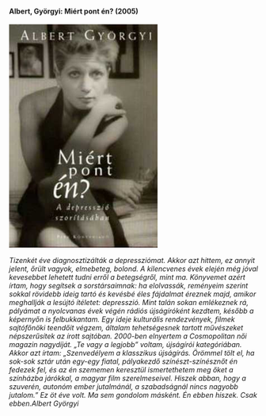 #### <a name="id_530">Albert, Györgyi: Miért pont én? (2005)</a>
<img src="https://github.com/BercziSandor/calibre_lib/raw/main/Albert%2C%20Gyorgyi/Miert%20pont%20en_%20%28530%29/cover.jpg" alt="cover" width="300"/>

<div>

<p class="MsoNormal"><i style="mso-bidi-font-style:normal">Tizenkét éve
diagnosztizálták a depressziómat. Akkor azt hittem, ez annyit jelent, őrült
vagyok, elmebeteg, bolond. A kilencvenes évek elején még jóval kevesebbet
lehetett tudni erről a betegségről, mint ma. Könyvemet azért írtam, hogy
segítsek a sorstársaimnak: ha elolvassák, reményeim szerint sokkal rövidebb
ideig tartó és kevésbé éles fájdalmat éreznek majd, amikor meghallják a lesújtó
ítéletet: depresszió. Mint talán sokan emlékeznek rá, pályámat a nyolcvanas
évek végén rádiós újságíróként kezdtem, később a képernyőn is felbukkantam. Egy
ideje kulturális rendezvények, filmek sajtófőnöki teendőit végzem, általam
tehetségesnek tartott művészeket népszerűsítek az írott sajtóban. 2000-ben
elnyertem a Cosmopolitan női magazin nagydíját. „Te vagy a legjobb” voltam,
újságírói kategóriában. Akkor azt írtam: „Szenvedélyem a klasszikus újságírás.
Örömmel tölt el, ha sok-sok sztár után egy-egy fiatal, pályakezdő
színészt-színésznőt én fedezek fel, és az én szememen keresztül ismertethetem
meg őket a színházba járókkal, a magyar film szerelmeseivel. Hiszek abban, hogy
a szuverén, autonóm ember jutalmánál, a szabadságnál nincs nagyobb jutalom.” Ez
öt éve volt. Ma sem gondolom másként. Én ebben hiszek. Csak ebben.</i><i style="mso-bidi-font-style:normal">Albert Györgyi</i></p>

</div>

